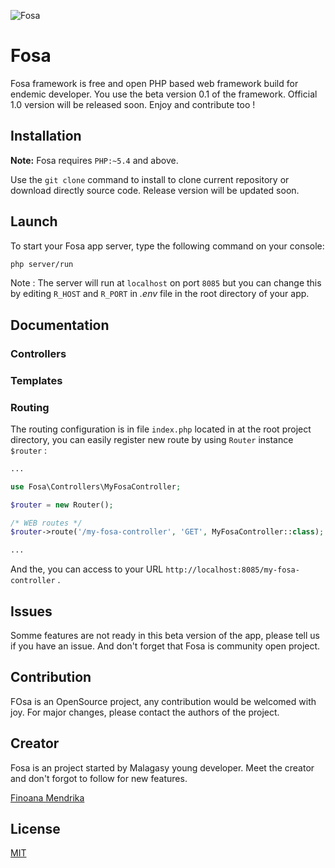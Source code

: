 ![Fosa](./static/favicon/favicon.ico?raw=true)

# Fosa

Fosa framework is free and open PHP based web framework build for endemic developer. You use the beta version 0.1 of the framework. Official 1.0 version will be released soon. Enjoy and contribute too !

## Installation

**Note:** Fosa requires `PHP:~5.4` and above.

Use the `git clone` command to install to clone current repository or download directly source code. Release version will be updated soon.

## Launch

To start your Fosa app server, type the following command on your console:

```bash
php server/run
```

Note : The server will run at `localhost` on port `8085` but you can change this by editing `R_HOST` and `R_PORT` in *.env* file in the root directory of your app.

## Documentation

### Controllers

### Templates


### Routing

The routing configuration is in file `index.php` located in at the root project directory, you can easily register new route by using `Router` instance `$router` :

```php
...

use Fosa\Controllers\MyFosaController;

$router = new Router();

/* WEB routes */
$router->route('/my-fosa-controller', 'GET', MyFosaController::class);

...
```

And the, you can access to your URL `http://localhost:8085/my-fosa-controller` .
## Issues

Somme features are not ready in this beta version of the app, please tell us if you have an issue. And don't forget that Fosa is community open project.

## Contribution

FOsa is an OpenSource project, any contribution would be welcomed with joy. For major changes, please contact the authors of the project.

## Creator

Fosa is an project started by Malagasy young developer. Meet the creator and don't forgot to follow for new features.

[Finoana Mendrika](https://github.com/finoanamendrika)

## License
[MIT](https://choosealicense.com/licenses/mit/)